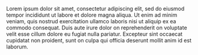 Lorem ipsum dolor sit amet, consectetur adipiscing elit, sed do eiusmod tempor incididunt ut labore et dolore magna aliqua. 
Ut enim ad minim veniam, quis nostrud exercitation ullamco laboris nisi ut aliquip ex ea commodo consequat. 
Duis aute irure dolor on reprehenderit on voluptate velit esse cillum dolore eu fugiat nulla pariatur.
Excepteur sint occaecat cupidatat non proident, sunt on culpa qui officia deserunt mollit anim id est laborum.

